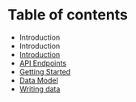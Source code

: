 # Table of contents

* Introduction
* Introduction
* [Introduction](introduction-1.md)
* [API Endpoints](api-endpoints.md)
* [Getting Started](getting-started.md)
* [Data Model](data-model.md)
* [Writing data](writing-data.md)

